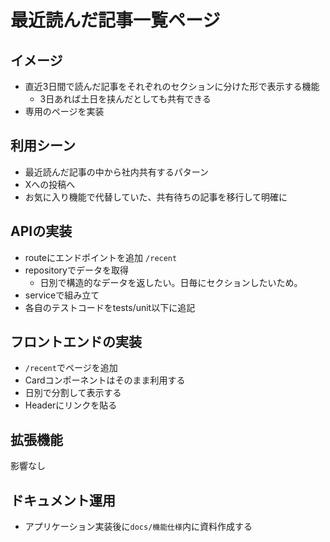 # 最近読んだ記事一覧ページ

## イメージ

- 直近3日間で読んだ記事をそれぞれのセクションに分けた形で表示する機能
    - 3日あれば土日を挟んだとしても共有できる
- 専用のページを実装

## 利用シーン

- 最近読んだ記事の中から社内共有するパターン
- Xへの投稿へ
- お気に入り機能で代替していた、共有待ちの記事を移行して明確に

## APIの実装

- routeにエンドポイントを追加 `/recent`
- repositoryでデータを取得
    - 日別で構造的なデータを返したい。日毎にセクションしたいため。
- serviceで組み立て
- 各自のテストコードをtests/unit以下に追記

## フロントエンドの実装

- `/recent`でページを追加
- Cardコンポーネントはそのまま利用する
- 日別で分割して表示する
- Headerにリンクを貼る

## 拡張機能 

影響なし

## ドキュメント運用

- アプリケーション実装後に`docs/機能仕様`内に資料作成する